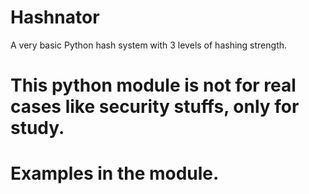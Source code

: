 # Hashnator
A very basic Python hash system with 3 levels of hashing strength.

# This python module is not for real cases like security stuffs, only for study.
# Examples in the module.
